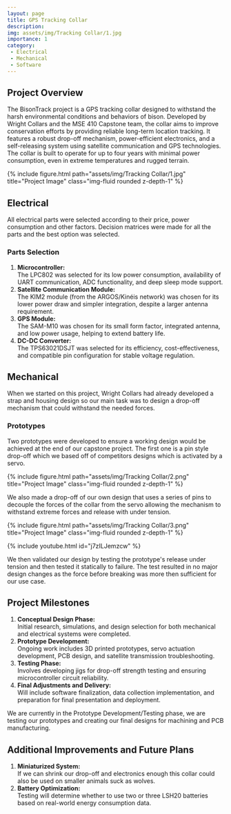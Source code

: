 ```yaml
---
layout: page
title: GPS Tracking Collar
description: 
img: assets/img/Tracking Collar/1.jpg
importance: 1
category: 
 - Electrical
 - Mechanical
 - Software
---
```


<script src="https://polyfill.io/v3/polyfill.min.js?features=es6"></script>
<script id="MathJax-script" async src="https://cdn.jsdelivr.net/npm/mathjax@3/es5/tex-mml-chtml.js"></script>

<h2>Project Overview</h2>
<p>
The BisonTrack project is a GPS tracking collar designed to withstand the harsh environmental conditions and behaviors of bison. Developed by Wright Collars and the MSE 410 Capstone team, the collar aims to improve conservation efforts by providing reliable long-term location tracking. It features a robust drop-off mechanism, power-efficient electronics, and a self-releasing system using satellite communication and GPS technologies. The collar is built to operate for up to four years with minimal power consumption, even in extreme temperatures and rugged terrain.
</p>

<div class="row">
  <div class="col-sm mt-3 mt-md-0">   
    {% include figure.html path="assets/img/Tracking Collar/1.jpg" title="Project Image" class="img-fluid rounded z-depth-1" %}
  </div>
</div>


<h2>Electrical</h2>
<p>
All electrical parts were selected according to their price, power consumption and other factors. Decision matrices were made for all the parts and the best option was selected.
</p>


<h3>Parts Selection</h3>
<ol>
  <li><strong>Microcontroller:</strong><br>
    The LPC802 was selected for its low power consumption, availability of UART communication, ADC functionality, and deep sleep mode support.</li>
  <li><strong>Satellite Communication Module:</strong><br>
    The KIM2 module (from the ARGOS/Kinéis network) was chosen for its lower power draw and simpler integration, despite a larger antenna requirement.</li>
  <li><strong>GPS Module:</strong><br>
    The SAM-M10 was chosen for its small form factor, integrated antenna, and low power usage, helping to extend battery life.</li>
  <li><strong>DC-DC Converter:</strong><br>
    The TPS63021DSJT was selected for its efficiency, cost-effectiveness, and compatible pin configuration for stable voltage regulation.</li>
</ol>



<h2>Mechanical</h2>
<p>
When we started on this project, Wright Collars had already developed a strap and housing design so our main task was to design a drop-off mechanism that could withstand the needed forces. 
</p>

<h3>Prototypes</h3>
<p>
Two prototypes were developed to ensure a working design would be achieved at the end of our capstone project. The first one is a pin style drop-off which we based off of competitors designs which is activated by a servo.
</p>
<div class="row">
  <div class="col-sm mt-3 mt-md-0">   
    {% include figure.html path="assets/img/Tracking Collar/2.png" title="Project Image" class="img-fluid rounded z-depth-1" %}
  </div>
</div>

<p>
We also made a drop-off of our own design that uses a series of pins to decouple the forces of the collar from the servo allowing the mechanism to withstand extreme forces and release with under tension.
</p>
<div class="row">
  <div class="col-sm mt-3 mt-md-0">   
    {% include figure.html path="assets/img/Tracking Collar/3.png" title="Project Image" class="img-fluid rounded z-depth-1" %}
  </div>
</div>

{% include youtube.html id="j7zILJemzcw" %}

<p>
We then validated our design by testing the prototype's release under tension and then tested it statically to failure. The test resulted in no major design changes as the force before breaking was more then sufficient for our use case.
</p>


<h2>Project Milestones</h2>
<ol>
  <li><strong>Conceptual Design Phase:</strong><br>
    Initial research, simulations, and design selection for both mechanical and electrical systems were completed.</li>
  <li><strong>Prototype Development:</strong><br>
    Ongoing work includes 3D printed prototypes, servo actuation development, PCB design, and satellite transmission troubleshooting.</li>
  <li><strong>Testing Phase:</strong><br>
    Involves developing jigs for drop-off strength testing and ensuring microcontroller circuit reliability.</li>
  <li><strong>Final Adjustments and Delivery:</strong><br>
    Will include software finalization, data collection implementation, and preparation for final presentation and deployment.</li>
</ol>

<p>
We are currently in the Prototype Development/Testing phase, we are testing our prototypes and creating our final designs for machining and PCB manufacturing. 
</p>


<h2>Additional Improvements and Future Plans</h2>
<ol>
  <li><strong>Miniaturized System:</strong><br>
    If we can shrink our drop-off and electronics enough this collar could also be used on smaller animals suck as wolves.</li>
  <li><strong>Battery Optimization:</strong><br>
    Testing will determine whether to use two or three LSH20 batteries based on real-world energy consumption data.</li>
</ol>

